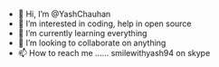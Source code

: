 - 👋 Hi, I’m @YashChauhan
- 👀 I’m interested in coding, help in open source
- 🌱 I’m currently learning everything
- 💞️ I’m looking to collaborate on anything
- 📫 How to reach me ...... smilewithyash94 on skype

<!---
YashChauhan/YashChauhan is a ✨ special ✨ repository because its `README.md` (this file) appears on your GitHub profile.
You can click the Preview link to take a look at your changes.
--->
